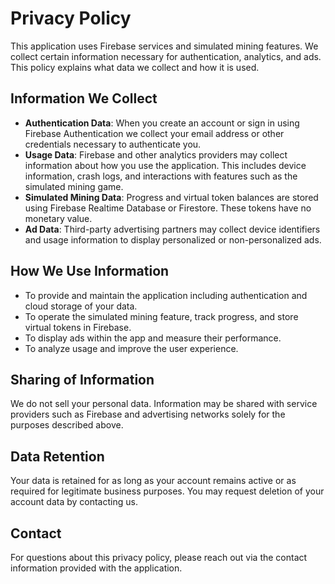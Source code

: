 # Privacy Policy

This application uses Firebase services and simulated mining features. We collect certain information necessary for authentication, analytics, and ads. This policy explains what data we collect and how it is used.

## Information We Collect

- **Authentication Data**: When you create an account or sign in using Firebase Authentication we collect your email address or other credentials necessary to authenticate you.
- **Usage Data**: Firebase and other analytics providers may collect information about how you use the application. This includes device information, crash logs, and interactions with features such as the simulated mining game.
- **Simulated Mining Data**: Progress and virtual token balances are stored using Firebase Realtime Database or Firestore. These tokens have no monetary value.
- **Ad Data**: Third-party advertising partners may collect device identifiers and usage information to display personalized or non-personalized ads.

## How We Use Information

- To provide and maintain the application including authentication and cloud storage of your data.
- To operate the simulated mining feature, track progress, and store virtual tokens in Firebase.
- To display ads within the app and measure their performance.
- To analyze usage and improve the user experience.

## Sharing of Information

We do not sell your personal data. Information may be shared with service providers such as Firebase and advertising networks solely for the purposes described above.

## Data Retention

Your data is retained for as long as your account remains active or as required for legitimate business purposes. You may request deletion of your account data by contacting us.

## Contact

For questions about this privacy policy, please reach out via the contact information provided with the application.
